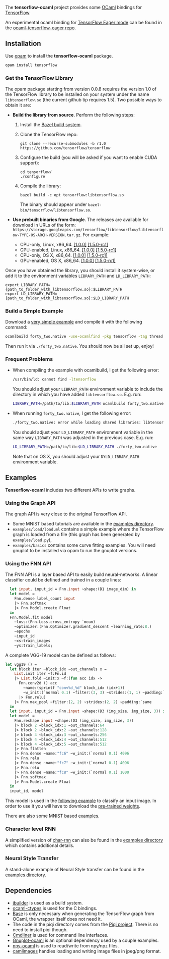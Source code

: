 The __tensorflow-ocaml__ project provides some [OCaml](http://ocaml.org) bindings for [TensorFlow](http://tensorflow.org).

An experimental ocaml binding for [TensorFlow Eager mode](https://research.googleblog.com/2017/10/eager-execution-imperative-define-by.html)
can be found in the [ocaml-tensorflow-eager repo](https://github.com/LaurentMazare/ocaml-tensorflow-eager).

## Installation

Use [opam](https://opam.ocaml.org/) to install the __tensorflow-ocaml__ package.

```bash
opam install tensorflow
```

### Get the TensorFlow Library

The opam package starting from version 0.0.8 requires the version 1.0 of the TensorFlow library to be installed on your system under the name `libtensorflow.so` (the current github tip requires 1.5).
Two possible ways to obtain it are:

* __Build the library from source__. Perform the following steps:
    1. Install the [Bazel build system](http://bazel.io/docs/install.html).
    1. Clone the TensorFlow repo:

        `git clone --recurse-submodules -b r1.0 https://github.com/tensorflow/tensorflow`
    1. Configure the build (you will be asked if you want to enable CUDA support):
    
        ```
        cd tensorflow/
        ./configure
        ```
    1. Compile the library:

       `bazel build -c opt tensorflow:libtensorflow.so`
       
       The binary should appear under `bazel-bin/tensorflow/libtensorflow.so`.

* __Use prebuilt binaries from Google__. The releases are available for download in URLs of the form: `https://storage.googleapis.com/tensorflow/libtensorflow/libtensorflow-TYPE-OS-ARCH-VERSION.tar.gz`. For example:
    * CPU-only, Linux, x86_64.
    [[1.0.0]](https://storage.googleapis.com/tensorflow/libtensorflow/libtensorflow-cpu-linux-x86_64-1.0.0.tar.gz)
    [[1.5.0-rc1]](https://storage.googleapis.com/tensorflow/libtensorflow/libtensorflow-cpu-linux-x86_64-1.5.0-rc1.tar.gz)
    * GPU-enabled, Linux, x86_64.
    [[1.0.0]](https://storage.googleapis.com/tensorflow/libtensorflow/libtensorflow-gpu-linux-x86_64-1.0.0.tar.gz)
    [[1.5.0-rc1]](https://storage.googleapis.com/tensorflow/libtensorflow/libtensorflow-gpu-linux-x86_64-1.5.0-rc1.tar.gz)
    * CPU-only, OS X, x86_64.
    [[1.0.0]](https://storage.googleapis.com/tensorflow/libtensorflow/libtensorflow-cpu-darwin-x86_64-1.0.0.tar.gz)
    [[1.5.0-rc1]](https://storage.googleapis.com/tensorflow/libtensorflow/libtensorflow-cpu-darwin-x86_64-1.5.0-rc1.tar.gz)
    * GPU-enabled, OS X, x86_64.
    [[1.0.0]](https://storage.googleapis.com/tensorflow/libtensorflow/libtensorflow-gpu-darwin-x86_64-1.0.0.tar.gz)
    [[1.5.0-rc1]](https://storage.googleapis.com/tensorflow/libtensorflow/libtensorflow-gpu-darwin-x86_64-1.5.0-rc1.tar.gz)

Once you have obtained the library, you should install it system-wise, or add it to the environment variables `LIBRARY_PATH` and `LD_LIBRARY_PATH`:

    export LIBRARY_PATH={path_to_folder_with_libtensorflow.so}:$LIBRARY_PATH
    export LD_LIBRARY_PATH={path_to_folder_with_libtensorflow.so}:$LD_LIBRARY_PATH
    
### Build a Simple Example

Download a [very simple example](https://github.com/LaurentMazare/tensorflow-ocaml/tree/master/examples/basics/forty_two.ml) and compile it with the following command:
```bash
ocamlbuild forty_two.native -use-ocamlfind -pkg tensorflow -tag thread
```

Then run it via `./forty_two.native`. You should now be all set up, enjoy!

### Frequent Problems

- When compiling the example with ocamlbuild, I get the following error:

    ```bash
    /usr/bin/ld: cannot find -ltensorflow
    ```

    You should adjust your `LIBRARY_PATH` environment variable to include the directory in which you have added `libtensorflow.so`. E.g. run:

    ```bash
    LIBRARY_PATH=/path/to/lib:$LIBRARY_PATH ocamlbuild forty_two.native -use-ocamlfind -pkg tensorflow -tag thread
    ```
- When running `forty_two.native`, I get the following error:
    ```bash
    ./forty_two.native: error while loading shared libraries: libtensorflow.so: cannot open shared object file: No such file or directory
    ```

    You should adjust your `LD_LIBRARY_PATH` environment variable in the same way `LIBRARY_PATH` was adjusted in the previous case. E.g. run:

    ```bash
    LD_LIBRARY_PATH=/path/to/lib:$LD_LIBRARY_PATH ./forty_two.native
    ```

    Note that on OS X, you should adjust your `DYLD_LIBRARY_PATH` environment variable.

## Examples

__Tensorflow-ocaml__ includes two different APIs to write graphs.

### Using the Graph API

The graph API is very close to the original TensorFlow API.

* Some MNIST based tutorials are available in the [examples directory](https://github.com/LaurentMazare/tensorflow-ocaml/tree/master/examples/mnist).
* `examples/load/load.ml` contains a simple example where the TensorFlow graph is loaded from a file (this graph has been generated by `examples/load.py`),
* `examples/basics` contains some curve fitting examples. You will need gnuplot to be installed via opam to run the gnuplot versions.

### Using the FNN API

The FNN API is a layer based API to easily build neural-networks. A linear classifier could be defined and trained in a couple lines:

```ocaml
  let input, input_id = Fnn.input ~shape:(D1 image_dim) in
  let model =
    Fnn.dense label_count input
    |> Fnn.softmax
    |> Fnn.Model.create Float
  in
  Fnn.Model.fit model
    ~loss:(Fnn.Loss.cross_entropy `mean)
    ~optimizer:(Fnn.Optimizer.gradient_descent ~learning_rate:8.)
    ~epochs
    ~input_id
    ~xs:train_images
    ~ys:train_labels;
```
A complete VGG-19 model can be defined as follows:

```ocaml
let vgg19 () =
  let block iter ~block_idx ~out_channels x =
    List.init iter ~f:Fn.id
    |> List.fold ~init:x ~f:(fun acc idx ->
      Fnn.conv2d () acc
        ~name:(sprintf "conv%d_%d" block_idx (idx+1))
        ~w_init:(`normal 0.1) ~filter:(3, 3) ~strides:(1, 1) ~padding:`same ~out_channels
      |> Fnn.relu)
    |> Fnn.max_pool ~filter:(2, 2) ~strides:(2, 2) ~padding:`same
  in
  let input, input_id = Fnn.input ~shape:(D3 (img_size, img_size, 3)) in
  let model =
    Fnn.reshape input ~shape:(D3 (img_size, img_size, 3))
    |> block 2 ~block_idx:1 ~out_channels:64
    |> block 2 ~block_idx:2 ~out_channels:128
    |> block 4 ~block_idx:3 ~out_channels:256
    |> block 4 ~block_idx:4 ~out_channels:512
    |> block 4 ~block_idx:5 ~out_channels:512
    |> Fnn.flatten
    |> Fnn.dense ~name:"fc6" ~w_init:(`normal 0.1) 4096
    |> Fnn.relu
    |> Fnn.dense ~name:"fc7" ~w_init:(`normal 0.1) 4096
    |> Fnn.relu
    |> Fnn.dense ~name:"fc8" ~w_init:(`normal 0.1) 1000
    |> Fnn.softmax
    |> Fnn.Model.create Float
  in
  input_id, model
```
This model is used in the [following example](https://github.com/LaurentMazare/tensorflow-ocaml/blob/master/examples/neural-style/vgg19.ml) to classify an input image. In order to use it you will have to download the [pre-trained weights](https://github.com/LaurentMazare/tensorflow-ocaml/releases/download/0.0.7/vgg19.cpkt).


There are also some MNIST based [examples](https://github.com/LaurentMazare/tensorflow-ocaml/tree/master/examples/fnn).

### Character level RNN

A simplified version of [char-rnn](https://github.com/karpathy/char-rnn) can also be found in the [examples directory](https://github.com/LaurentMazare/tensorflow-ocaml/blob/master/examples/char_rnn) which contains additional details.

### Neural Style Transfer

A stand-alone example of Neural Style transfer can be found in the [examples directory](https://github.com/LaurentMazare/tensorflow-ocaml/blob/master/examples/neural-style).

## Dependencies

* [jbuilder](https://github.com/janestreet/jbuilder) is used as a build system.
* [ocaml-ctypes](https://github.com/ocamllabs/ocaml-ctypes) is used for the C bindings.
* [Base](https://github.com/janestreet/base) is only necessary when generating the TensorFlow graph from OCaml, the wrapper itself does not need it.
* The code in the piqi directory comes from the [Piqi project](http://piqi.org). There is no need to install piqi though.
* [Cmdliner](https://github.com/dbuenzli/cmdliner) is used for command line interfaces.
* [Gnuplot-ocaml](https://bitbucket.org/ogu/gnuplot-ocaml) is an optional dependency used by a couple examples.
* [npy-ocaml](https://github.com/LaurentMazare/npy-ocaml) is used to read/write from npy/npz files.
* [camlimages](http://gallium.inria.fr/camlimages/) handles loading and writing image files in jpeg/png format.
